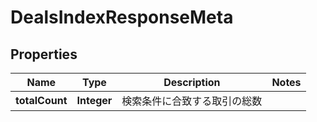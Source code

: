 

# DealsIndexResponseMeta

## Properties

Name | Type | Description | Notes
------------ | ------------- | ------------- | -------------
**totalCount** | **Integer** | 検索条件に合致する取引の総数 | 



